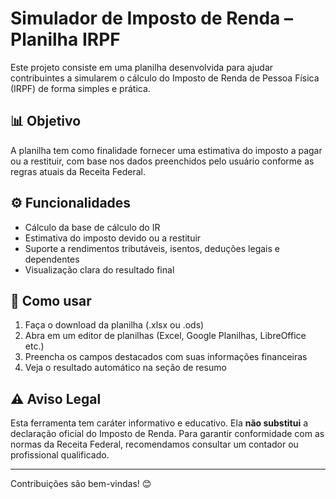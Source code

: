 # Simulador de Imposto de Renda – Planilha IRPF

Este projeto consiste em uma planilha desenvolvida para ajudar contribuintes a simularem o cálculo do Imposto de Renda de Pessoa Física (IRPF) de forma simples e prática.

## 📊 Objetivo

A planilha tem como finalidade fornecer uma estimativa do imposto a pagar ou a restituir, com base nos dados preenchidos pelo usuário conforme as regras atuais da Receita Federal.

## ⚙️ Funcionalidades

- Cálculo da base de cálculo do IR
- Estimativa do imposto devido ou a restituir
- Suporte a rendimentos tributáveis, isentos, deduções legais e dependentes
- Visualização clara do resultado final

## 📝 Como usar

1. Faça o download da planilha (.xlsx ou .ods)
2. Abra em um editor de planilhas (Excel, Google Planilhas, LibreOffice etc.)
3. Preencha os campos destacados com suas informações financeiras
4. Veja o resultado automático na seção de resumo

## ⚠️ Aviso Legal

Esta ferramenta tem caráter informativo e educativo. Ela **não substitui** a declaração oficial do Imposto de Renda. Para garantir conformidade com as normas da Receita Federal, recomendamos consultar um contador ou profissional qualificado.

---

Contribuições são bem-vindas! 😊
